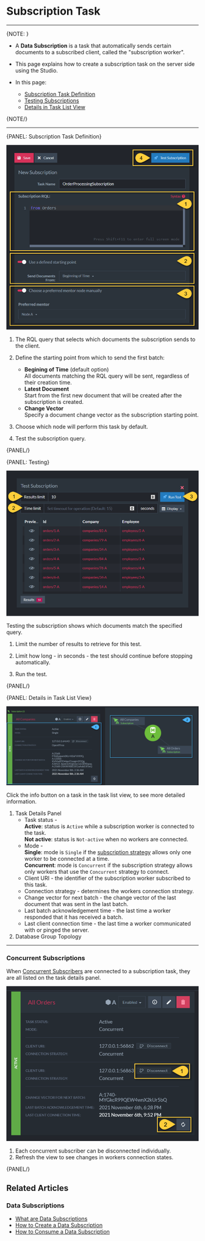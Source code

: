 ﻿# Subscription Task
---

{NOTE: }

* A **Data Subscription** is a task that automatically sends certain documents to a subscribed 
  client, called the "subscription worker".  

* This page explains how to create a subscription task on the server side using the Studio.  

* In this page:
  * [Subscription Task Definition](../../../../studio/database/tasks/ongoing-tasks/subscription-task#subscription-task-definition)
  * [Testing Subscriptions](../../../../studio/database/tasks/ongoing-tasks/subscription-task#testing)
  * [Details in Task List View](../../../../studio/database/tasks/ongoing-tasks/subscription-task#details-in-task-list-view)

{NOTE/}

---

{PANEL: Subscription Task Definition}

![Figure 1. Subscription Task Definition](images/subscriptions-1.png "Subscription Task Definition")

1. The RQL query that selects which documents the subscription sends 
   to the client.  

2. Define the starting point from which to send the first batch:  
   * **Begining of Time** (default option)  
     All documents matching the RQL query will be sent, regardless of their creation time.  
   * **Latest Document**  
     Start from the first new document that will be created after the subscription is created.  
   * **Change Vector**  
     Specify a document change vector as the subscription starting point.  

3. Choose which node will perform this task by default.  

4. Test the subscription query.  

{PANEL/}

{PANEL: Testing}

![Figure 2. Testing Subscription](images/subscriptions-2.png "Testing Subscription")

Testing the subscription shows which documents match the specified query.  

1. Limit the number of results to retrieve for this test.  

2. Limit how long - in seconds - the test should continue before 
stopping automatically.  

3. Run the test.  

{PANEL/}

{PANEL: Details in Task List View}

![Figure 3. Task List View](images/subscriptions-3.png "Task List View")

Click the info button on a task in the task list view, to see 
more detailed information.  

1. Task Details Panel  
   * Task status -  
     **Active**: status is `Active` while a subscription worker is connected to the task.  
     **Not active**: status is `Not-active` when no workers are connected.  
   * Mode -  
     **Single**: mode is `Single` if the 
     [subscription strategy](../../../../client-api/data-subscriptions/consumption/how-to-consume-data-subscription#determining-which-workers-a-subscription-will-serve) 
     allows only one worker to be connected at a time.  
     **Concurrent**: mode is `Concurrent` if the subscription strategy allows only workers 
     that use the `Concurrent` strategy to connect.  
   * Client URI - the identifier of the subscription worker 
     subscribed to this task.  
   * Connection strategy - determines the workers connection strategy.  
   * Change vector for next batch - the change vector of the last document 
     that was sent in the last batch.  
   * Last batch acknowledgement time - the last time a worker 
     responded that it has received a batch.  
   * Last client connection time - the last time a worker communicated 
     with or pinged the server.  
2. Database Group Topology

---

### Concurrent Subscriptions

When [Concurrent Subscribers](../../../../client-api/data-subscriptions/concurrent-subscriptions) 
are connected to a subscription task, they are all listed on the task details panel.  

![Figure 4. Concurrent Subscribers](images/subscriptions-4.png "Concurrent Subscribers")

1. Each concurrent subscriber can be disconnected individually.  
2. Refresh the view to see changes in workers connection states.  

{PANEL/}

## Related Articles

### Data Subscriptions

- [What are Data Subscriptions](../../../../client-api/data-subscriptions/what-are-data-subscriptions)
- [How to Create a Data Subscription](../../../../client-api/data-subscriptions/creation/how-to-create-data-subscription)
- [How to Consume a Data Subscription](../../../../client-api/data-subscriptions/consumption/how-to-consume-data-subscription)
